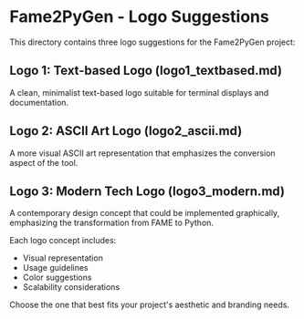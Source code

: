 # Fame2PyGen - Logo Suggestions

This directory contains three logo suggestions for the Fame2PyGen project:

## Logo 1: Text-based Logo (logo1_textbased.md)
A clean, minimalist text-based logo suitable for terminal displays and documentation.

## Logo 2: ASCII Art Logo (logo2_ascii.md)  
A more visual ASCII art representation that emphasizes the conversion aspect of the tool.

## Logo 3: Modern Tech Logo (logo3_modern.md)
A contemporary design concept that could be implemented graphically, emphasizing the transformation from FAME to Python.

Each logo concept includes:
- Visual representation
- Usage guidelines
- Color suggestions
- Scalability considerations

Choose the one that best fits your project's aesthetic and branding needs.